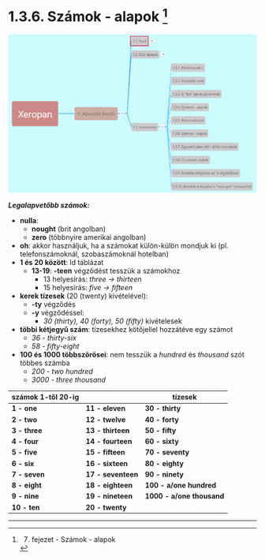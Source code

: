 # 1.3.6. Számok - alapok [^1]

![1.3](images/1.3.png)

***Legalapvetőbb számok:***

* **nulla**:
  * **nought** (brit angolban)
  * **zero** (többnyire amerikai angolban)
* **oh**: akkor használjuk, ha a számokat külön-külön mondjuk ki (pl. telefonszámoknál, szobaszámoknál hotelban)
* **1 és 20 között**: ld táblázat
  * **13-19**: **-teen** végződést tesszük a számokhoz
    * 13 helyesírás: *three -> thirteen*
    * 15 helyesírás: *five -> fifteen*
* **kerek tízesek** (20 (twenty) kivételével):
  * **-ty** végződés
  * **-y** végződéssel:
    * *30 (thirty), 40 (forty), 50 (fifty)* kivételesek
* **többi kétjegyű szám**: tízesekhez kötőjellel hozzátéve egy számot
  * *36 - thirty-six*
  * *58 - fifty-eight*
* **100 és 1000 többszörösei**: nem tesszük a *hundred* és *thousand* szót többes számba
  * *200 - two hundred*
  * *3000 - three thousand*

| **számok 1-től 20-ig** || **tízesek** |
|---|---|---|
| **1 - one** | **11 - eleven** | **30 - thirty** |
| **2 - two** | **12 - twelve** | **40 - forty** |
| **3 - three** | **13 - thirteen** | **50 - fifty** |
| **4 - four** | **14 - fourteen** | **60 - sixty** |
| **5 - five** | **15 - fifteen** | **70 - seventy** |
| **6 - six** | **16 - sixteen** | **80 - eighty** |
| **7 - seven** | **17 - seventeen** | **90 - ninety** |
| **8 - eight** | **18 - eighteen** | **100 - a/one hundred** |
| **9 - nine** | **19 - nineteen** | **1000 - a/one thousand** |
| **10 - ten** | **20 - twenty** | |

---
[^1]: 7. fejezet - Számok - alapok